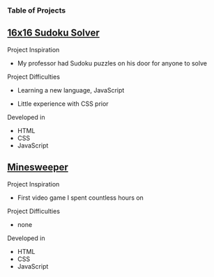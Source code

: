 ### Table of Projects

## [16x16 Sudoku Solver](https://steven-phun.github.io/Steven-Phun/16x16-Sudoku-Solver)

Project Inspiration 

- My professor had Sudoku puzzles on his door for anyone to solve

Project Difficulties

- Learning a new language, JavaScript

- Little experience with CSS prior 

Developed in

- HTML
- CSS
- JavaScript

## [Minesweeper](https://steven-phun.github.io/Steven-Phun/Minesweeper)

Project Inspiration 

- First video game I spent countless hours on

Project Difficulties

- none

Developed in

- HTML
- CSS
- JavaScript
